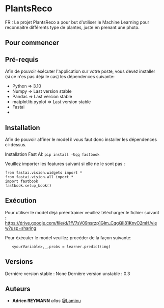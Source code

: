 # PlantsReco


FR : Le projet PlantsReco a pour but d'utiliser le Machine Learning pour reconnaitre différents type de plantes, juste en prenant une photo.

## Pour commencer


## Pré-requis
Afin de pouvoir éxécuter l'application sur votre poste, vous devez installer (si ce n'es pas déjà le cas) les dépendences suivante: 
  * Python => 3.10
  * Numpy => Last version stable 
  * Pandas => Last version stable 
  * matplotlib.pyplot => Last version stable
  * Fastai
  * 

## Installation 
Afin de pouvoir affiner le model il vous faut donc installer les dépendences ci-dessus.

Installation Fast AI:
``` pip install -Uqq fastbook ```

Veuillez importer les features suivant si elle ne le sont pas :
```
from fastai.vision.widgets import *
from fastai.vision.all import *
import fastbook
fastbook.setup_book()
```

## Exécution
Pour utiliser le model déjà préentrainer veuillez télécharger le fichier suivant :
https://drive.google.com/file/d/1fV7sV09nsrzp1GIm_CqgQIl81KnvO2mH/view?usp=sharing

Pour éxécuter le model veuillez procéder de la façon suivante:
```learner = load_learner('<pathToModel>/models.pkl')
   <yourVariable>,_,probs = learner.predict(img)
```

## Versions 

Dernière version stable : None 
Dernière version unstable : 0.3

## Auteurs 

* **Adrien REYMANN** _alias_ [@Lamiou](https://github.com/Lamiou)

